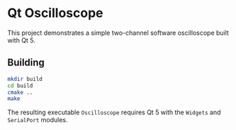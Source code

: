 # Qt Oscilloscope

This project demonstrates a simple two-channel software oscilloscope built with Qt 5.

## Building

```bash
mkdir build
cd build
cmake ..
make
```

The resulting executable `Oscilloscope` requires Qt 5 with the `Widgets` and `SerialPort` modules.

